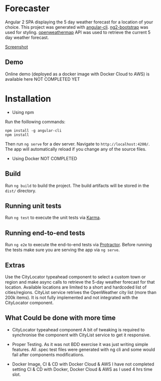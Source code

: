 # Forecaster

Angular 2 SPA displaying the 5 day weather forecast for a location of your choice. 
This project was generated with [angular-cli](https://github.com/angular/angular-cli).
[ng2-bootstrap](http://valor-software.com/ng2-bootstrap) was used for styling.
[openweathermap](http://openweathermap.org/forecast5) API was used to retrieve the current 5 day weather forecast.

[Screenshot](https://github.com/krzyszt/forecaster/wiki)

## Demo

Online demo (deployed as a docker image with Docker Cloud to AWS) is available here NOT COMPLETED YET

# Installation

- Using npm 

Run the foillowing commands:

    npm install -g angular-cli
    npm install

Then run `ng serve` for a dev server. Navigate to `http://localhost:4200/`. The app will automatically reload if you change any of the source files.
    
- Using Docker
  NOT COMPLETED
  
## Build

Run `ng build` to build the project. The build artifacts will be stored in the `dist/` directory.

## Running unit tests

Run `ng test` to execute the unit tests via [Karma](https://karma-runner.github.io).

## Running end-to-end tests

Run `ng e2e` to execute the end-to-end tests via [Protractor](http://www.protractortest.org/).
Before running the tests make sure you are serving the app via `ng serve`.

## Extras
Use the CityLocator typeahead component to select a custom town or region and make async calls to retrieve the 5-day weather forecast for that location.
Available locations are limited  to a short and hardcoded list of cities/regions.
CityList service retrives the OpenWeather city list (more than 200k items). It is not fully implemented and not integrated with the CityLocator component.  

## What Could be done with more time

 - CityLocator typeahead component 
   A bit of tweaking is required to synchronise the component with CityList service to get it responsive. 

 - Proper Testing. 
 As it was not BDD exercise it was just writing simple features. All .spec test files were generated with ng cli and some would fail after components modifications.
 
 - Docker Image, CI & CD with Docker Cloud & AWS
 I have not completed setting CI & CD with Docker, Docker Cloud & AWS as I used 4 hrs time slot.
 
 
